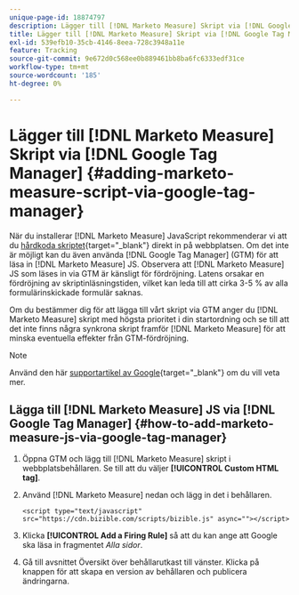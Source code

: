 ```yaml
---
unique-page-id: 18874797
description: Lägger till [!DNL Marketo Measure] Skript via [!DNL Google Tag Manager] - [!DNL Marketo Measure]
title: Lägger till [!DNL Marketo Measure] Skript via [!DNL Google Tag Manager]
exl-id: 539efb10-35cb-4146-8eea-728c3948a11e
feature: Tracking
source-git-commit: 9e672d0c568ee0b889461bb8ba6fc6333edf31ce
workflow-type: tm+mt
source-wordcount: '185'
ht-degree: 0%

---
```


# Lägger till [!DNL Marketo Measure] Skript via [!DNL Google Tag Manager] {#adding-marketo-measure-script-via-google-tag-manager}

När du installerar [!DNL Marketo Measure] JavaScript rekommenderar vi att du [hårdkoda skriptet](/help/marketo-measure-tracking/setting-up-tracking/adding-marketo-measure-script.md){target="_blank"} direkt in på webbplatsen. Om det inte är möjligt kan du även använda [!DNL Google Tag Manager] (GTM) för att läsa in [!DNL Marketo Measure] JS. Observera att [!DNL Marketo Measure] JS som läses in via GTM är känsligt för fördröjning. Latens orsakar en fördröjning av skriptinläsningstiden, vilket kan leda till att cirka 3-5 % av alla formulärinskickade formulär saknas.

Om du bestämmer dig för att lägga till vårt skript via GTM anger du [!DNL Marketo Measure] skript med högsta prioritet i din startordning och se till att det inte finns några synkrona skript framför [!DNL Marketo Measure] för att minska eventuella effekter från GTM-fördröjning.

>[!NOTE]
>
>Använd den här [supportartikel av Google](https://support.google.com/tagmanager/answer/2772421?hl=en){target="_blank"} om du vill veta mer.

## Lägga till [!DNL Marketo Measure] JS via [!DNL Google Tag Manager] {#how-to-add-marketo-measure-js-via-google-tag-manager}

1. Öppna GTM och lägg till [!DNL Marketo Measure] skript i webbplatsbehållaren. Se till att du väljer **[!UICONTROL Custom HTML tag]**.

1. Använd [!DNL Marketo Measure] nedan och lägg in det i behållaren.

   `<script type="text/javascript" src="https://cdn.bizible.com/scripts/bizible.js" async=""></script>`

1. Klicka **[!UICONTROL Add a Firing Rule]** så att du kan ange att Google ska läsa in fragmentet *Alla sidor*.

1. Gå till avsnittet Översikt över behållarutkast till vänster. Klicka på knappen för att skapa en version av behållaren och publicera ändringarna.
